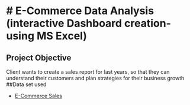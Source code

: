 # # E-Commerce Data Analysis (interactive Dashboard creation- using MS Excel)
## Project Objective
Client wants to create a sales report for last years, so that they can understand their customers and plan strategies for their business growth
##Data set used

-	<a href=’’https://github.com/shoninel/E-Commerce-Sales-Dashboard/blob/main/Ecommerce%20Sales%20Analysis.xlsx’’ > E-Commerce Sales </a>



